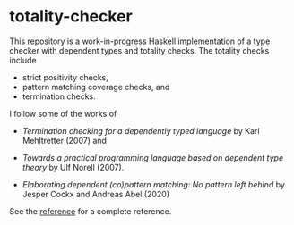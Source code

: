 # totality-checker

This repository is a work-in-progress Haskell implementation of a type checker with
dependent types and totality checks. The totality checks include 

- strict positivity checks,
- pattern matching coverage checks, and 
- termination checks. 

I follow some of the works of 
- *Termination
checking for a dependently typed
language*
by Karl Mehltretter (2007) and 
- *Towards a practical programming
language based on dependent type theory* by Ulf Norell (2007).

- *Elaborating dependent (co)pattern matching: No
pattern left behind* by Jesper Cockx and Andreas Abel (2020)

See the [reference](https://github.com/thealmarty/totality-checker/blob/master/Reference/reference.pdf) for a complete reference.
